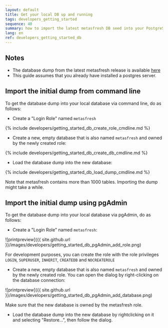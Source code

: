 ```yaml
---
layout: default
title: Get your local DB up and running
tags: developers_getting_started
sequence: 40 
summary: how to import the latest metasfresh DB seed into your PostgreSQL database
lang: en
ref: developers_getting_started_db
---
```


## Notes

* The database dump from the latest metasfresh release is available [here](http://www.metasfresh.com/wp-content/releases/db_seeds/metasfresh_latest.pgdump)
* This guide assumes that you already have installed a postgres server.

## Import the initial dump from command line

To get the database dump into your local database via command line, do as follows:

* Create a "Login Role" named `metasfresh`

{% include developers/getting_started_db_create_role_cmdline.md %}

* Create a new, empty database that is also named `metasfresh` and owned by the newly created role:

{% include developers/getting_started_db_create_db_cmdline.md %}

* Load the database dump into the new database:

{% include developers/getting_started_db_load_dump_cmdline.md %}

Note that metasfresh contains more than 1000 tables. Importing the dump might take a while.

## Import the initial dump using pgAdmin

To get the database dump into your local database via pgAdmin, do as follows:

* Create a "Login Role" named `metasfresh`:

![printpreview]({{ site.github.url }}/images/developers/getting_started_db_pgAdmin_add_role.png)

For development purposes, you can create the role with the role privileges `LOGIN`, `SUPERUSER`, `INHERIT`, `CREATEDB` and `NOCREATEROLE`

* Create a new, empty database that is also named `metasfresh` and owned by the newly created role. You can open the dialog by right-clicking on the database connection:

![printpreview]({{ site.github.url }}/images/developers/getting_started_db_pgAdmin_add_database.png)

Make sure that the new database is owned by the metasfresh role.

* Load the database dump into the new database by rightclicking on it and selecting "Restore...", then follow the dialog.
